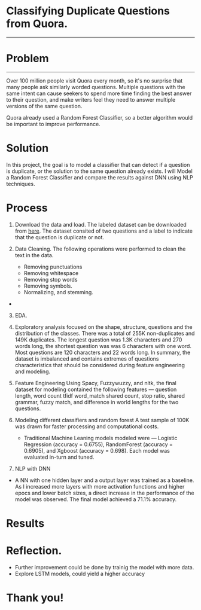 # Classifying Duplicate Questions from Quora. 
---

# Problem
---
Over 100 million people visit Quora every month, so it's no surprise that many people ask similarly worded questions. Multiple questions with the same intent can cause seekers to spend more time finding the best answer to their question, and make writers feel they need to answer multiple versions of the same question.

Quora already used a Random Forest Classifier, so a better algorithm would be important to improve performance. 

# Solution
In this project, the goal is to model a classifier that can detect if a question is duplicate, or the solution to the same question already exists. I will Model a Random Forest Classifier and compare the results against DNN using NLP techniques. 

# Process

1. Download the data and load. The labeled dataset can be downloaded from [here](https://drive.google.com/file/d/19iWVGLBi7edqybybam56bt2Zy7vpf1Xc/view?usp=sharing).
   The dataset consited of two questions and a label to indicate that the question is duplicate or not. 
   
2. Data Cleaning. 
   The following operations were performed to clean the text in the data. 
   - Removing punctuations
   - Removing whitespace
   - Removing stop words
   - Removing symbols. 
   - Normalizing, and stemming. 
 - 
3. EDA. 
4. Exploratory analysis focused on the shape, structure, questions  and the distribution of the classes. There was a total of 255K non-duplicates and 149K duplicates. The longest question was 1.3K characters and 270 words long, the shortest question was was 6 characters with one word. Most questions are 120 characters and 22 words long.
   In summary, the dataset is imbalanced and contains extremes of questions characteristics that should be considered during feature engineering and modeling. 

5. Feature Engineering
   Using Spacy, Fuzzywuzzy, and nltk, the final dataset for modeling contained the following features — question length, word count	tfidf word_match shared count, stop ratio, shared grammar, fuzzy match, and difference in world lengths for the two questions.


6. Modeling different classifiers and random forest
   A test sample of 100K was drawn for faster processing and computational costs. 
   - Traditional Machine Leaning models modeled were — Logistic Regression (accuracy = 0.6755), RandomForest (accuracy = 0.6905), and Xgboost (accuracy = 0.698). Each model was evaluated in-turn and tuned. 
  
  7. NLP with DNN
   - A NN with one hidden layer and a output layer was trained as a baseline. As I increased more layers with more activation functions and higher epocs and lower batch sizes, a direct increase in the performance of the model was observed. The final model achieved a 71.1% accuracy. 

# Results



# Reflection. 
- Further improvement could be done by trainig the model with more data. 
- Explore LSTM models, could yield a higher accuracy

# Thank you! 
